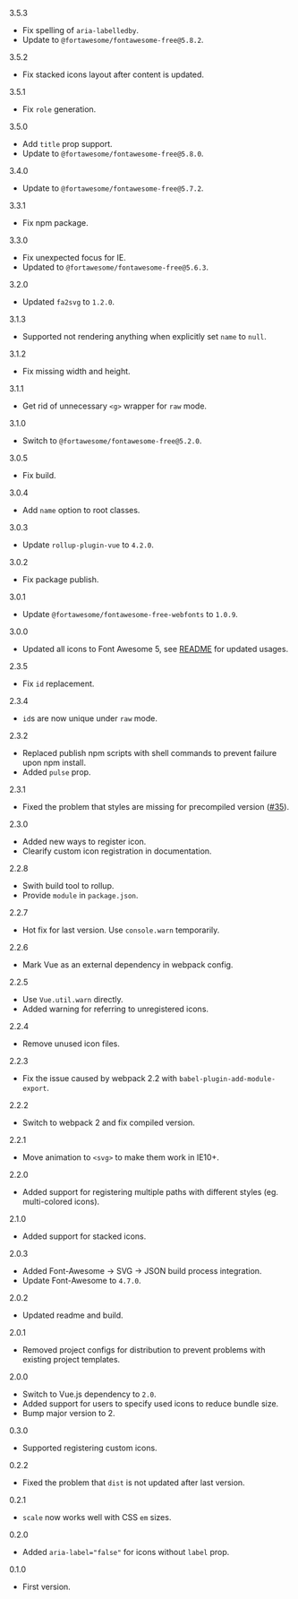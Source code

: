 3.5.3
* Fix spelling of `aria-labelledby`.
* Update to `@fortawesome/fontawesome-free@5.8.2`.

3.5.2
* Fix stacked icons layout after content is updated.

3.5.1
* Fix `role` generation.

3.5.0
* Add `title` prop support.
* Update to `@fortawesome/fontawesome-free@5.8.0`.

3.4.0
* Update to `@fortawesome/fontawesome-free@5.7.2`.

3.3.1
* Fix npm package.

3.3.0
* Fix unexpected focus for IE.
* Updated to `@fortawesome/fontawesome-free@5.6.3`.

3.2.0
* Updated `fa2svg` to `1.2.0`.

3.1.3
* Supported not rendering anything when explicitly set `name` to `null`.

3.1.2
* Fix missing width and height.

3.1.1
* Get rid of unnecessary `<g>` wrapper for `raw` mode.

3.1.0
* Switch to `@fortawesome/fontawesome-free@5.2.0`.

3.0.5
* Fix build.

3.0.4
* Add `name` option to root classes.

3.0.3
* Update `rollup-plugin-vue` to `4.2.0`.

3.0.2
* Fix package publish.

3.0.1
* Update `@fortawesome/fontawesome-free-webfonts` to `1.0.9`.

3.0.0
* Updated all icons to Font Awesome 5, see [README](./README.md) for updated usages.

2.3.5
* Fix `id` replacement.

2.3.4
* `id`s are now unique under `raw` mode.

2.3.2
* Replaced publish npm scripts with shell commands to prevent failure upon npm install.
* Added `pulse` prop.

2.3.1
* Fixed the problem that styles are missing for precompiled version ([#35](https://github.com/Justineo/vue-awesome/issues/35)).

2.3.0
* Added new ways to register icon.
* Clearify custom icon registration in documentation.

2.2.8
* Swith build tool to rollup.
* Provide `module` in `package.json`.

2.2.7
* Hot fix for last version. Use `console.warn` temporarily.

2.2.6
* Mark Vue as an external dependency in webpack config.

2.2.5
* Use `Vue.util.warn` directly.
* Added warning for referring to unregistered icons.

2.2.4
* Remove unused icon files.

2.2.3
* Fix the issue caused by webpack 2.2 with `babel-plugin-add-module-export`.

2.2.2
* Switch to webpack 2 and fix compiled version.

2.2.1
* Move animation to `<svg>` to make them work in IE10+.

2.2.0
* Added support for registering multiple paths with different styles (eg. multi-colored icons).

2.1.0
* Added support for stacked icons.

2.0.3
* Added Font-Awesome -> SVG -> JSON build process integration.
* Update Font-Awesome to `4.7.0`.

2.0.2
* Updated readme and build.

2.0.1
* Removed project configs for distribution to prevent problems with existing project templates.

2.0.0
* Switch to Vue.js dependency to `2.0`.
* Added support for users to specify used icons to reduce bundle size.
* Bump major version to 2.

0.3.0
* Supported registering custom icons.

0.2.2
* Fixed the problem that `dist` is not updated after last version.

0.2.1
* `scale` now works well with CSS `em` sizes.

0.2.0
* Added `aria-label="false"` for icons without `label` prop.

0.1.0
* First version.
